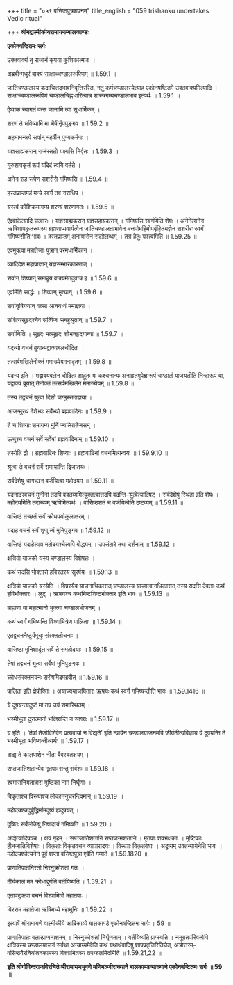 +++
title = "०५९ वसिष्ठपुत्रशपनम्"
title_english = "059 trishanku undertakes Vedic ritual"

+++
**श्रीमद्वाल्मीकीयरामायणम्बालकाण्डः**

**एकोनषष्टितमः सर्गः**

उक्तवाक्यं तु राजानं कृपया कुशिकात्मजः ।

अब्रवीन्मधुरं वाक्यं साक्षाच्चण्डालरूपिणम् ॥ 1.59.1 ॥

जातिचण्डालस्य कदाचित्तद्भावनिवृत्तिरस्ति, नतु कर्मचण्डालस्येत्याह एकोनषष्टितमे उक्तवाक्यमित्यादि । साक्षाच्चण्डालरूपिणं चण्डालचिह्नधारित्वान्न शास्त्रगम्यचण्डालभाव इत्यर्थः ॥ 1.59.1 ॥

ऐष्वाक स्वागतं वत्स जानामि त्वां सुधार्मिकम् ।

शरणं ते भविष्यामि मा भैषीर्नृपपुङ्गव ॥ 1.59.2 ॥

अहमामन्त्रये सर्वान् महर्षीन् पुण्यकर्मणः ।

यज्ञसाह्यकरान् राजंस्ततो यक्ष्यसि निर्वृतः ॥ 1.59.3 ॥

गुरुशापकृतं रूपं यदिदं त्वयि वर्तते ।

अनेन सह रूपेण सशरीरो गमिष्यसि ॥ 1.59.4 ॥

हस्तप्राप्तमहं मन्ये स्वर्गं तव नराधिप ।

यस्त्वं कौशिकमागम्य शरण्यं शरणागतः ॥ 1.59.5 ॥

ऐक्ष्वाकेत्यादि चत्वारः । यज्ञसाह्यकरान् यज्ञसहायकरान् । गमिष्यसि स्वर्गमिति शेषः । अनेनेत्यनेन ऋषिशापकृतरूपस्य ब्रह्मणाप्यवार्यत्वेन जातिचण्डालताभावेन मत्तपोमहिमोपबृंहितयज्ञेन सशरीरः स्वर्गं गमिष्यसीति भावः । हस्तप्राप्तम् अनायासेन सद्योलब्धम् । तत्र हेतुः यस्त्वमिति ॥ 1.59.25 ॥

एवमुक्त्वा महातेजाः पुत्रान् परमधार्मिकान् ।

व्यादिदेश महाप्राज्ञान् यज्ञसम्भारकारणात् ।

सर्वान् शिष्यान् समाहूय वाक्यमेतदुवाच ह ॥ 1.59.6 ॥

एवमिति सार्द्धः । शिष्यान् भृत्यान् ॥ 1.59.6 ॥

सर्वानृषिगणान् वत्सा आनयध्वं ममाज्ञया ।

सशिष्यसुहृदश्चैव सर्त्विजः सबहुश्रुतान् ॥ 1.59.7 ॥

सर्वानिति । सुहृदः मत्सुहृदः शोभनहृदयान्वा ॥ 1.59.7 ॥

यदन्यो वचनं ब्रूयान्मद्वाक्यबलचोदितः ।

तत्सर्वमखिलेनोक्तं ममाख्येयमनादृतम् ॥ 1.59.8 ॥

यदन्य इति । मद्वाक्यबलेन चोदितः आहूतः यः कश्चनान्यः अनाहृतमुपेक्षारूपं चण्डालं याजयतीति निन्दारूपं वा, यद्वाक्यं ब्रूयात् तेनोक्तं तत्सर्वमखिलेन ममाख्येयम् ॥ 1.59.8 ॥

तस्य तद्वचनं श्रुत्वा दिशो जग्मुस्तदाज्ञया ।

आजग्मुरथ देशेभ्यः सर्वेभ्यो ब्रह्मवादिनः ॥ 1.59.9 ॥

ते च शिष्याः समागम्य मुनिं ज्वलिततेजसम् ।

ऊचुश्च वचनं सर्वे सर्वेषां ब्रह्मवादिनाम् ॥ 1.59.10 ॥

तस्येति द्वौ । ब्रह्मवादिनः शिष्याः । ब्रह्मवादिनां वचनमित्यन्वयः ॥ 1.59.9,10 ॥

श्रुत्वा ते वचनं सर्वे समायान्ति द्विजातयः ।

सर्वदेशेषु चागच्छन् वर्जयित्वा महोदयम् ॥ 1.59.11 ॥

यदनादरवचनं मुनीनां तदपि वक्तव्यमित्युक्तत्वात्तदपि वदन्ति–श्रुत्वेत्यादिषट् । सर्वदेशेषु स्थिता इति शेषः । महोदयमिति तदाख्यम् ऋषिमित्यर्थः । वासिष्ठशतं च वर्जयित्वेति द्रष्टव्यम् ॥ 1.59.11 ॥

वासिष्ठं तच्छतं सर्वं क्रोधपर्याकुलाक्षरम् ।

यदाह वचनं सर्वं शृणु त्वं मुनिपुङ्गव ॥ 1.59.12 ॥

वासिष्ठं यदाहेत्यत्र महोदयश्चेत्यपि बोद्ध्यम् । उपसंहारे तथा दर्शनात् ॥ 1.59.12 ॥

क्षत्रियो याजको यस्य चण्डालस्य विशेषतः ।

कथं सदसि भोक्तारो हविस्तस्य सुरर्षयः ॥ 1.59.13 ॥

क्षत्रियो याजको यस्येति । विप्रस्यैव याजनाधिकारात् चण्डालस्य याज्यत्वानधिकारात् तस्य सदसि देवताः कथं हविर्भोक्तारः । लुट् । ऋषयश्च कथमिष्टशिष्टभोक्तार इति भावः ॥ 1.59.13 ॥

ब्राह्मणा वा महात्मानो भुक्त्वा चण्डालभोजनम् ।

कथं स्वर्गं गमिष्यन्ति विश्वामित्रेण पालिताः ॥ 1.59.14 ॥

एतद्वचननैष्ठुर्यमूचुः संरक्तलोचनाः ।

वासिष्ठा मुनिशार्दूल सर्वे ते समहोदयाः ॥ 1.59.15 ॥

तेषां तद्वचनं श्रुत्वा सर्वेषां मुनिपुङ्गवः ।

क्रोधसंरक्तनयनः सरोषमिदमब्रवीत् ॥ 1.59.16 ॥

पालिता इति क्षेपोक्तिः । अयाज्ययाजयितारः ऋषयः कथं स्वर्गं गमिष्यन्तीति भावः ॥ 1.59.1416 ॥

ये दूषयन्त्यदुष्टं मां तप उग्रं समास्थितम् ।

भस्मीभूता दुरात्मानो भविष्यन्ति न संशयः ॥ 1.59.17 ॥

य इति । ‘तेषां तेजोविशेषेण प्रत्यवायो न विद्यते’ इति न्यायेन चण्डालयाजनमपि जीर्यतीत्यविज्ञाय ये दूषयन्ति ते भस्मीभूता भविष्यन्तीत्यर्थः ॥ 1.59.17 ॥

अद्य ते कालपाशेन नीता वैवस्वतक्षयम् ।

सप्तजातिशतान्येव मृतपाः सन्तु सर्वशः ॥ 1.59.18 ॥

श्वमांसनियताहारा मुष्टिका नाम निर्घृणाः ।

विकृताश्च विरूपाश्च लोकाननुचरन्त्विमान् ॥ 1.59.19 ॥

महोदयश्चदुर्बुद्धिर्मामदूष्यं ह्यदूषयत् ।

दूषितः सर्वलोकेषु निषादत्वं गमिष्यति ॥ 1.59.20 ॥

अद्येत्यादिपञ्च । क्षयं गृहम् । सप्तजातिशतानि सप्तजन्मशतानि । मृतपाः शवभक्षकाः । मुष्टिकाः हीनजातिविशेषाः । विकृताः विकृतवचन व्यापारादयः । विरूपाः विकृतवेषाः । अदूष्यम् उक्तन्यायेनेति भावः । महोदयश्चेत्यनेन पूर्वं शप्ता वसिष्ठपुत्रा एवेति गम्यते ॥ 1.59.1820 ॥

प्राणातिपातनिरतो निरनुक्रोशतां गतः ।

दीर्घकालं मम क्रोधाद्दुर्गतिं वर्तयिष्यति ॥ 1.59.21 ॥

एतावदुक्त्वा वचनं विश्वामित्रो महातपाः ।

विरराम महातेजा ऋषिमध्ये महामुनिः ॥ 1.59.22 ॥

इत्यार्षे श्रीरामायणे वाल्मीकीये आदिकाव्ये बालकाण्डे एकोनषष्टितमः सर्गः ॥ 59 ॥

प्राणातिपातः बलात्प्राणनाशनम् । निरनुक्रोशतां निर्घृणताम् । वर्तयिष्यति प्राप्स्यति । ननूग्रतपस्वित्वेपि क्षत्रियस्य चण्डालयाजनं सर्वथा अन्याय्यमेवेति कथं यथार्थवादिषु शापप्रवृत्तिरितिचेत्, अत्रोत्तरम्–वसिष्ठवैरनिर्यातनकामस्य विश्वामित्रस्य तपःफलमिदमिति ॥ 1.59.21,22 ॥

**इति श्रीगोविन्दराजविरचिते श्रीरामायणभूषणे मणिमञ्जीराख्याने बालकाण्डव्याख्याने एकोनषष्टितमः सर्गः ॥ 59 ॥**
